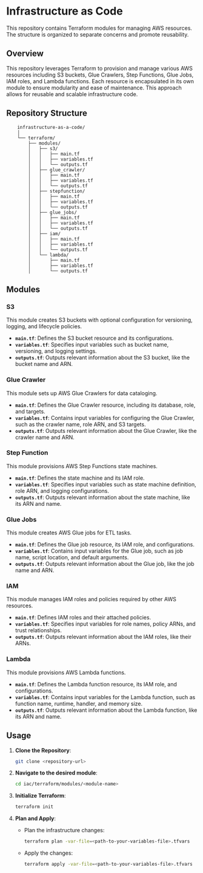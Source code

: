 
# Infrastructure as Code
 
This repository contains Terraform modules for managing AWS resources. The structure is organized to separate concerns and promote reusability.
 
## Overview
 
This repository leverages Terraform to provision and manage various AWS resources including S3 buckets, Glue Crawlers, Step Functions, Glue Jobs, IAM roles, and Lambda functions. Each resource is encapsulated in its own module to ensure modularity and ease of maintenance. This approach allows for reusable and scalable infrastructure code.
 
## Repository Structure
 
        infrastructure-as-a-code/
        │
        └── terraform/
            ├── modules/
            │   ├── s3/
            │   │   ├── main.tf
            │   │   ├── variables.tf
            │   │   └── outputs.tf
            │   ├── glue_crawler/
            │   │   ├── main.tf
            │   │   ├── variables.tf
            │   │   └── outputs.tf
            │   ├── stepfunction/
            │   │   ├── main.tf
            │   │   ├── variables.tf
            │   │   └── outputs.tf
            │   ├── glue_jobs/
            │   │   ├── main.tf
            │   │   ├── variables.tf
            │   │   └── outputs.tf
            │   ├── iam/
            │   │   ├── main.tf
            │   │   ├── variables.tf
            │   │   └── outputs.tf
            │   └── lambda/
            │       ├── main.tf
            │       ├── variables.tf
            │       └── outputs.tf
 
 
 
## Modules
 
### S3
 
This module creates S3 buckets with optional configuration for versioning, logging, and lifecycle policies.
 
- **`main.tf`**: Defines the S3 bucket resource and its configurations.
- **`variables.tf`**: Specifies input variables such as bucket name, versioning, and logging settings.
- **`outputs.tf`**: Outputs relevant information about the S3 bucket, like the bucket name and ARN.
 
### Glue Crawler
 
This module sets up AWS Glue Crawlers for data cataloging.
 
- **`main.tf`**: Defines the Glue Crawler resource, including its database, role, and targets.
- **`variables.tf`**: Contains input variables for configuring the Glue Crawler, such as the crawler name, role ARN, and S3 targets.
- **`outputs.tf`**: Outputs relevant information about the Glue Crawler, like the crawler name and ARN.
 
### Step Function
 
This module provisions AWS Step Functions state machines.
 
- **`main.tf`**: Defines the state machine and its IAM role.
- **`variables.tf`**: Specifies input variables such as state machine definition, role ARN, and logging configurations.
- **`outputs.tf`**: Outputs relevant information about the state machine, like its ARN and name.
 
### Glue Jobs
 
This module creates AWS Glue jobs for ETL tasks.
 
- **`main.tf`**: Defines the Glue job resource, its IAM role, and configurations.
- **`variables.tf`**: Contains input variables for the Glue job, such as job name, script location, and default arguments.
- **`outputs.tf`**: Outputs relevant information about the Glue job, like the job name and ARN.
 
### IAM
 
This module manages IAM roles and policies required by other AWS resources.
 
- **`main.tf`**: Defines IAM roles and their attached policies.
- **`variables.tf`**: Specifies input variables for role names, policy ARNs, and trust relationships.
- **`outputs.tf`**: Outputs relevant information about the IAM roles, like their ARNs.
 
### Lambda
 
This module provisions AWS Lambda functions.
 
- **`main.tf`**: Defines the Lambda function resource, its IAM role, and configurations.
- **`variables.tf`**: Contains input variables for the Lambda function, such as function name, runtime, handler, and memory size.
- **`outputs.tf`**: Outputs relevant information about the Lambda function, like its ARN and name.
 
## Usage
 
1. **Clone the Repository**:
    ```bash
    git clone <repository-url>
    ```
 
2. **Navigate to the desired module**:
    ```bash
    cd iac/terraform/modules/<module-name>
    ```
 
3. **Initialize Terraform**:
    ```bash
    terraform init
    ```
 
4. **Plan and Apply**:
    - Plan the infrastructure changes:
        ```bash
        terraform plan -var-file=<path-to-your-variables-file>.tfvars
        ```
    - Apply the changes:
        ```bash
        terraform apply -var-file=<path-to-your-variables-file>.tfvars
